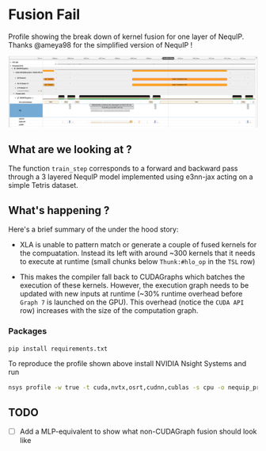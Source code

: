 # Fusion Fail

Profile showing the break down of kernel fusion for one layer of NequIP. Thanks @ameya98 for the simplified version of NequIP !

![nequip_profile](profiles/profile_train_step_nequip_3_layers.png)


## What are we looking at ?

The function `train_step` corresponds to a forward and backward pass through a 3 layered NequIP model implemented using e3nn-jax acting on a simple Tetris dataset.

## What's happening ?

Here's a brief summary of the under the hood story:

- XLA is unable to pattern match or generate a couple of fused kernels for the compuatation. Instead its left with around ~300 kernels that it needs to execute at runtime (small chunks below `Thunk:#hlo_op` in the `TSL` row)

- This makes the compiler fall back to CUDAGraphs which batches the execution of these kernels. However, the execution graph needs to be updated with new inputs at runtime (~30% runtime overhead before `Graph 7` is launched on the GPU). This overhead (notice the `CUDA API` row) increases with the size of the computation graph.

### Packages

```bash
pip install requirements.txt
```

To reproduce the profile shown above install NVIDIA Nsight Systems and run

```bash
nsys profile -w true -t cuda,nvtx,osrt,cudnn,cublas -s cpu -o nequip_profile -f true --cudabacktrace=true -x true python train.py
```

## TODO

- [ ] Add a MLP-equivalent to show what non-CUDAGraph fusion should look like
